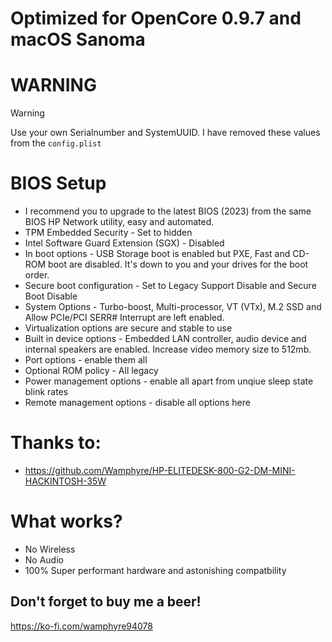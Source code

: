 # Optimized for OpenCore 0.9.7 and macOS Sanoma


# WARNING

> [!WARNING]  
> Use your own Serialnumber and SystemUUID. I have removed these values from the `config.plist`
# BIOS Setup

- I recommend you to upgrade to the latest BIOS (2023) from the same BIOS HP Network utility, easy and automated.
- TPM Embedded Security - Set to hidden
- Intel Software Guard Extension (SGX) - Disabled
- In boot options - USB Storage boot is enabled but PXE, Fast and CD-ROM boot are disabled. It's down to you and your drives for the boot order.
- Secure boot configuration - Set to Legacy Support Disable and Secure Boot Disable
- System Options - Turbo-boost, Multi-processor, VT (VTx), M.2 SSD and Allow PCIe/PCI SERR# Interrupt are left enabled.
- Virtualization options are secure and stable to use
- Built in device options - Embedded LAN controller, audio device and internal speakers are enabled. Increase video memory size to 512mb.
- Port options - enable them all
- Optional ROM policy - All legacy
- Power management options - enable all apart from unqiue sleep state blink rates
- Remote management options - disable all options here

# Thanks to:

- https://github.com/Wamphyre/HP-ELITEDESK-800-G2-DM-MINI-HACKINTOSH-35W

# What works?

- No Wireless
- No Audio
- 100% Super performant hardware and astonishing compatbility

## Don't forget to buy me a beer!
https://ko-fi.com/wamphyre94078